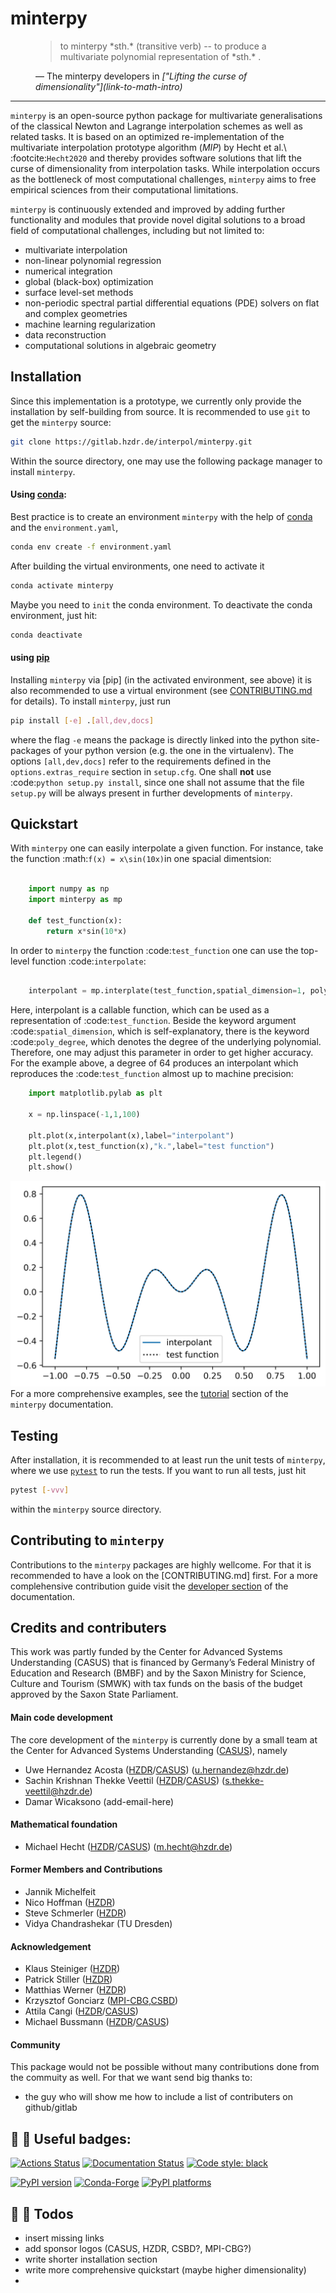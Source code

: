 # minterpy

<figure class="quote">
  <blockquote>
  to minterpy *sth.* (transitive verb) -- to produce a multivariate polynomial representation of *sth.* .
  </blockquote>
  <figcaption>
    &mdash; The minterpy developers in <cite>["Lifting the curse of dimensionality"](link-to-math-intro)</cite>
  </figcaption>
</figure>

---

``minterpy`` is an open-source python package for multivariate generalisations of the classical Newton and Lagrange interpolation schemes as well as related tasks. It is based on an optimized re-implementation of
the multivariate interpolation prototype algorithm (*MIP*) by Hecht et al.\ :footcite:`Hecht2020`
and thereby provides software solutions that lift the curse of dimensionality from interpolation tasks.
While interpolation occurs as the bottleneck of most computational challenges,
``minterpy`` aims to free empirical sciences from their computational limitations.

``minterpy`` is continuously extended and improved
by adding further functionality and modules that provide novel digital solutions
to a broad field of computational challenges, including but not limited to:

- multivariate interpolation
- non-linear polynomial regression
- numerical integration
- global (black-box) optimization
- surface level-set methods
- non-periodic spectral partial differential equations (PDE) solvers on
  flat and complex geometries
- machine learning regularization
- data reconstruction
- computational solutions in algebraic geometry

## Installation

Since this implementation is a prototype, we currently only provide the installation by self-building from source. It is recommended to use ``git`` to get the ``minterpy`` source:
```bash
git clone https://gitlab.hzdr.de/interpol/minterpy.git
```
Within the source directory, one may use the following package manager to install ``minterpy``.

#### Using [conda](https://conda.io/projects/conda/en/latest/index.html):
Best practice is to create an environment ``minterpy`` with the help of [conda] and the ``environment.yaml``,
```bash
conda env create -f environment.yaml
```
After building the virtual environments, one need to activate it
```bash
conda activate minterpy
```
Maybe you need to `init` the conda environment. To deactivate the conda environment, just hit:
```bash
conda deactivate
```
#### using [pip](https://pip.pypa.io/en/stable/)
Installing ``minterpy`` via [pip] (in the activated environment, see above) it is also recommended to use a virtual environment (see [CONTRIBUTING.md](./CONTRIBUTING.md) for details). To install ``minterpy``, just run
```bash
pip install [-e] .[all,dev,docs]
```
where the flag `-e` means the package is directly linked into the python site-packages of your python version (e.g. the one in the virtualenv).
The options `[all,dev,docs]` refer to the requirements defined in the `options.extras_require` section in `setup.cfg`.
One shall **not** use :code:`python setup.py install`, since one shall not assume that the file `setup.py` will be always present in further developments of ``minterpy``.

## Quickstart
With ``minterpy`` one can easily interpolate a given function. For instance, take the function :math:`f(x) = x\sin(10x)`in one spacial dimentsion:

```python

    import numpy as np
    import minterpy as mp

    def test_function(x):
        return x*sin(10*x)
```

In order to ``minterpy`` the function :code:`test_function` one can use the top-level function :code:`interpolate`:

```python

    interpolant = mp.interplate(test_function,spatial_dimension=1, poly_degree=64)
```

Here, interpolant is a callable function, which can be used as a representation of :code:`test_function`.
Beside the keyword argument :code:`spatial_dimension`, which is self-explanatory, there is the keyword :code:`poly_degree`, which denotes the degree of the underlying polynomial. Therefore, one may adjust this parameter in order to get higher accuracy. For the example above, a degree of 64 produces an interpolant which reproduces the :code:`test_function` almost up to machine precision:

```python
    import matplotlib.pylab as plt

    x = np.linspace(-1,1,100)

    plt.plot(x,interpolant(x),label="interpolant")
    plt.plot(x,test_function(x),"k.",label="test function")
    plt.legend()
    plt.show()
```

![Compare test function with its interpolant](docs/assets/test_function1D.png)
For a more comprehensive examples, see the [tutorial](link-to-tutorials) section of the ``minterpy`` documentation.

## Testing
After installation, it is recommended to at least run the unit tests of ``minterpy``, where we use [`pytest`](https://docs.pytest.org/en/6.2.x/) to run the tests. If you want to run all tests, just hit
```bash
pytest [-vvv]
```
within the ``minterpy`` source directory.

## Contributing to ``minterpy``
Contributions to the ``minterpy`` packages are highly wellcome. For that it is recommended to have a look on the [CONTRIBUTING.md] first. For a more complehensive contribution guide visit the [developer section](link-to-developer-section) of the documentation.

## Credits and contributers
This work was partly funded by the Center for Advanced Systems Understanding (CASUS) that is financed by Germany’s Federal Ministry of Education and Research (BMBF) and by the Saxon Ministry for Science, Culture and Tourism (SMWK) with tax funds on the basis of the budget approved by the Saxon State Parliament.

#### Main code development
The core development of the ``minterpy`` is currently done by a small team at the Center for Advanced Systems Understanding ([CASUS]), namely

- Uwe Hernandez Acosta ([HZDR]/[CASUS]) (u.hernandez@hzdr.de)
- Sachin Krishnan Thekke Veettil ([HZDR]/[CASUS]) (s.thekke-veettil@hzdr.de)
- Damar Wicaksono (add-email-here)

#### Mathematical foundation
- Michael Hecht ([HZDR]/[CASUS]) (m.hecht@hzdr.de)

#### Former Members and Contributions
- Jannik Michelfeit
- Nico Hoffman ([HZDR])
- Steve Schmerler ([HZDR])
- Vidya Chandrashekar (TU Dresden)

#### Acknowledgement
- Klaus Steiniger ([HZDR])
- Patrick Stiller ([HZDR])
- Matthias Werner ([HZDR])
- Krzysztof Gonciarz ([MPI-CBG],[CSBD])
- Attila Cangi ([HZDR]/[CASUS])
- Michael Bussmann ([HZDR]/[CASUS])

#### Community
This package would not be possible without many contributions done from the commuity as well. For that we want send big thanks to:

  - the guy who will show me how to include a list of contributers on github/gitlab





[conda]: https://docs.conda.io/
[pre-commit]: https://pre-commit.com/
[Jupyter]: https://jupyter.org/
[nbstripout]: https://github.com/kynan/nbstripout
[Google style]: http://google.github.io/styleguide/pyguide.html#38-comments-and-docstrings
[virtualenv]: https://virtualenv.pypa.io/en/latest/index.html
[pytest]: https://docs.pytest.org/en/6.2.x/
[CASUS]: https://www.casus.science
[HZDR]: https://www.hzdr.de
[MPI-CBG]: https://www.mpi-cbg.de
[CSBD]: https://www.csbdresden.de


## :construction: :construction:  Useful badges:

[![Actions Status][actions-badge]][actions-link]
[![Documentation Status][rtd-badge]][rtd-link]
[![Code style: black][black-badge]][black-link]

[![PyPI version][pypi-version]][pypi-link]
[![Conda-Forge][conda-badge]][conda-link]
[![PyPI platforms][pypi-platforms]][pypi-link]




[actions-badge]:            https://gitlab.hzdr.de/interpol/minterpy/workflows/CI/badge.svg
[actions-link]:             https://gitlab.hzdr.de/interpol/minterpy/actions
[black-badge]:              https://img.shields.io/badge/code%20style-black-000000.svg
[black-link]:               https://github.com/psf/black
[conda-badge]:              https://img.shields.io/conda/vn/conda-forge/minterpy
[conda-link]:               https://github.com/conda-forge/minterpy-feedstock
[github-discussions-badge]: https://img.shields.io/static/v1?label=Discussions&message=Ask&color=blue&logo=github
[github-discussions-link]:  https://gitlab.hzdr.de/interpol/minterpy/discussions
[gitter-badge]:             https://badges.gitter.im/https://gitlab.hzdr.de/interpol/minterpy/community.svg
[gitter-link]:              https://gitter.im/https://gitlab.hzdr.de/interpol/minterpy/community?utm_source=badge&utm_medium=badge&utm_campaign=pr-badge
[pypi-link]:                https://pypi.org/project/minterpy/
[pypi-platforms]:           https://img.shields.io/pypi/pyversions/minterpy
[pypi-version]:             https://badge.fury.io/py/minterpy.svg
[rtd-badge]:                https://readthedocs.org/projects/minterpy/badge/?version=latest
[rtd-link]:                 https://minterpy.readthedocs.io/en/latest/?badge=latest
[sk-badge]:                 https://scikit-hep.org/assets/images/Scikit--HEP-Project-blue.svg

## :construction: :construction: Todos
- insert missing links
- add sponsor logos (CASUS, HZDR, CSBD?, MPI-CBG?)
- write shorter installation section
- write more comprehensive quickstart (maybe higher dimensionality)
-
